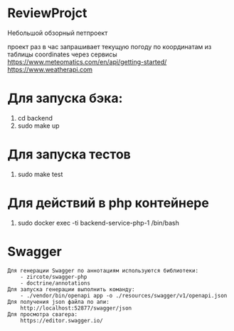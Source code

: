 # ReviewProjct
Небольшой обзорный петпроект

проект раз в час запрашивает текущую погоду по координатам из таблицы coordinates через сервисы
    https://www.meteomatics.com/en/api/getting-started/
    https://www.weatherapi.com

# Для запуска бэка:
1. cd backend
2. sudo make up

# Для запуска тестов
1. sudo make test

# Для действий в php контейнере
1. sudo docker exec -ti backend-service-php-1 /bin/bash

# Swagger
    Для генерации Swagger по аннотациям используются библиотеки:
        - zircote/swagger-php
        - doctrine/annotations
    Для запуска генерации выполнить команду:
        - ./vendor/bin/openapi app -o ./resources/swagger/v1/openapi.json
    Для получения json файла по апи:
        http://localhost:52877/swagger/json
    Для просмотра свагера:
        https://editor.swagger.io/
